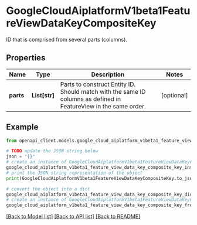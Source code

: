 # GoogleCloudAiplatformV1beta1FeatureViewDataKeyCompositeKey

ID that is comprised from several parts (columns).

## Properties

Name | Type | Description | Notes
------------ | ------------- | ------------- | -------------
**parts** | **List[str]** | Parts to construct Entity ID. Should match with the same ID columns as defined in FeatureView in the same order. | [optional] 

## Example

```python
from openapi_client.models.google_cloud_aiplatform_v1beta1_feature_view_data_key_composite_key import GoogleCloudAiplatformV1beta1FeatureViewDataKeyCompositeKey

# TODO update the JSON string below
json = "{}"
# create an instance of GoogleCloudAiplatformV1beta1FeatureViewDataKeyCompositeKey from a JSON string
google_cloud_aiplatform_v1beta1_feature_view_data_key_composite_key_instance = GoogleCloudAiplatformV1beta1FeatureViewDataKeyCompositeKey.from_json(json)
# print the JSON string representation of the object
print(GoogleCloudAiplatformV1beta1FeatureViewDataKeyCompositeKey.to_json())

# convert the object into a dict
google_cloud_aiplatform_v1beta1_feature_view_data_key_composite_key_dict = google_cloud_aiplatform_v1beta1_feature_view_data_key_composite_key_instance.to_dict()
# create an instance of GoogleCloudAiplatformV1beta1FeatureViewDataKeyCompositeKey from a dict
google_cloud_aiplatform_v1beta1_feature_view_data_key_composite_key_from_dict = GoogleCloudAiplatformV1beta1FeatureViewDataKeyCompositeKey.from_dict(google_cloud_aiplatform_v1beta1_feature_view_data_key_composite_key_dict)
```
[[Back to Model list]](../README.md#documentation-for-models) [[Back to API list]](../README.md#documentation-for-api-endpoints) [[Back to README]](../README.md)



